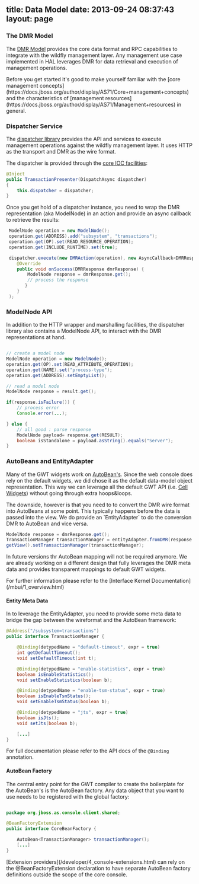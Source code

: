 title: Data Model
date: 2013-09-24 08:37:43
layout: page
---

### The DMR Model

The [DMR Model](https://docs.jboss.org/author/display/AS71/Management+resources) provides the core data format and
RPC capabilities to integrate with the wildfly management layer. Any management use case implemented in HAL leverages DMR for data retrieval and execution of management operations.
<p/>
Before you get started it's good to make yourself familiar with the [core management concepts](https://docs.jboss.org/author/display/AS71/Core+management+concepts)
and the characteristics of [management resources](https://docs.jboss.org/author/display/AS71/Management+resources) in general.

### Dispatcher Service

The [dispatcher library](https://github.com/hal/core/tree/master/dmr) provides the API and services
to execute management operations against the wildfly management layer. It uses HTTP as the transport and DMR as the wire format.

The dispatcher is provided through the [core IOC facilities](https://github.com/ArcBees/GWTP/wiki/GIN-Binding):

``` java
@Inject
public TransactionPresenter(DispatchAsync dispatcher)
{
    this.dispatcher = dispatcher;
}
```

Once you get hold of a dispatcher instance, you need to wrap the DMR representation (aka ModelNode) in an action
and provide an async callback to retrieve the results:

``` java
 ModelNode operation = new ModelNode();
 operation.get(ADDRESS).add("subsystem", "transactions");
 operation.get(OP).set(READ_RESOURCE_OPERATION);
 operation.get(INCLUDE_RUNTIME).set(true);

 dispatcher.execute(new DMRAction(operation), new AsyncCallback<DMRResponse>() {
    @Override
    public void onSuccess(DMRResponse dmrResponse) {
        ModelNode response = dmrResponse.get();
        // process the response
       }
    }
 );
```


### ModelNode API

In addition to the HTTP wrapper and marshalling facilities, the dispatcher library also contains a ModelNode API,
to interact with the DMR representations at hand.

``` java

// create a model node
ModelNode operation = new ModelNode();
operation.get(OP).set(READ_ATTRIBUTE_OPERATION);
operation.get(NAME).set("process-type");
operation.get(ADDRESS).setEmptyList();

// read a model node
ModelNode response = result.get();

if(response.isFailure()) {
    // process error
    Console.error(...);

} else {
    // all good : parse response
    ModelNode payload= response.get(RESULT);
    boolean isStandalone = payload.asString().equals("Server");
}

```

### AutoBeans and EntityAdapter

Many of the GWT widgets work on [AutoBean's](http://code.google.com/p/google-web-toolkit/wiki/AutoBean).
Since the web console does rely on the default widgets, we did chose it as the default data-model object representation.
This way we can leverage all the default GWT API (i.e. [Cell Widgets](http://www.gwtproject.org/doc/latest/DevGuideUiCellWidgets.html)) without going through
extra hoops&loops.
<p/>
The downside, however is that you need to to convert the DMR wire format into AutoBeans at some point. This typically happens before the data
is passed into the view. We do provide an `EntityAdapter` to do the conversion DMR to AutoBean and vice versa.

``` java
ModelNode response = dmrResponse.get();
TransactionManager transactionManager = entityAdapter.fromDMR(response.get(RESULT));
getView().setTransactionManager(transactionManager);
```

<div class="alert alert-info">
In future versions thr AutoBean mapping will not be required anymore.
We are already working on a different design that fully leverages the DMR meta data and provides
transparent mappings to default GWT widgets.
<p/>
For further information please refer to the [Interface Kernel Documentation](/mbui/1_overview.html)
</div>

#### Entity Meta Data

In to leverage the EntityAdapter, you need to provide some meta data to bridge the gap between the wireformat
and the AutoBean framework:

``` java
@Address("/subsystem=transactions")
public interface TransactionManager {

    @Binding(detypedName = "default-timeout", expr = true)
    int getDefaultTimeout();
    void setDefaultTimeout(int t);

    @Binding(detypedName = "enable-statistics", expr = true)
    boolean isEnableStatistics();
    void setEnableStatistics(boolean b);

    @Binding(detypedName = "enable-tsm-status", expr = true)
    boolean isEnableTsmStatus();
    void setEnableTsmStatus(boolean b);

    @Binding(detypedName = "jts", expr = true)
    boolean isJts();
    void setJts(boolean b);

    [...]
}

```

For full documentation please refer to the API docs of the `@Binding` annotation.

#### AutoBean Factory

The central entry point for the GWT compiler to create the boilerplate for the AutoBean's is the AutoBean factory.
Any data object that you want to use needs to be registered with the global factory:

``` java

package org.jboss.as.console.client.shared;

@BeanFactoryExtension
public interface CoreBeanFactory {

    AutoBean<TransactionManager> transactionManager();
    [...]
}
```

<div class="alert alert-info">
[Extension providers](/developer/4_console-extensions.html) can rely on the @BeanFactoryExtension declaration to have separate AutoBean factory definitions
 outside the scope of the core console.
</div>


